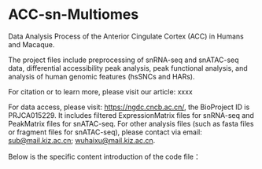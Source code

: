 # ACC-sn-Multiomes
Data Analysis Process of the Anterior Cingulate Cortex (ACC) in Humans and Macaque.

The project files include preprocessing of snRNA-seq and snATAC-seq data, differential accessibility peak analysis, peak functional analysis, and analysis of human genomic features (hsSNCs and HARs).

For citation or to learn more, please visit our article: xxxx

For data access, please visit: https://ngdc.cncb.ac.cn/, the BioProject ID is PRJCA015229. It includes filtered ExpressionMatrix files for snRNA-seq and PeakMatrix files for snATAC-seq. For other analysis files (such as fasta files or fragment files for snATAC-seq), please contact via email: sub@mail.kiz.ac.cn; wuhaixu@mail.kiz.ac.cn.

Below is the specific content introduction of the code file：
